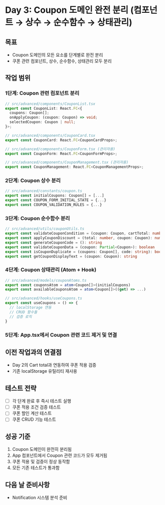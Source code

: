 # Day 3: Coupon 도메인 완전 분리 (컴포넌트 → 상수 → 순수함수 → 상태관리)

## 목표

- Coupon 도메인의 모든 요소를 단계별로 완전 분리
- 쿠폰 관련 컴포넌트, 상수, 순수함수, 상태관리 모두 분리

## 작업 범위

### 1단계: Coupon 관련 컴포넌트 분리

```typescript
// src/advanced/components/CouponList.tsx
export const CouponList: React.FC<{
  coupons: Coupon[];
  onApplyCoupon: (coupon: Coupon) => void;
  selectedCoupon: Coupon | null;
}>;

// src/advanced/components/CouponCard.tsx
export const CouponCard: React.FC<CouponCardProps>;

// src/advanced/components/CouponForm.tsx (관리자용)
export const CouponForm: React.FC<CouponFormProps>;

// src/advanced/components/CouponManagement.tsx (관리자용)
export const CouponManagement: React.FC<CouponManagementProps>;
```

### 2단계: Coupon 상수 분리

```typescript
// src/advanced/constants/coupon.ts
export const initialCoupons: Coupon[] = [...]
export const COUPON_FORM_INITIAL_STATE = {...}
export const COUPON_VALIDATION_RULES = {...}
```

### 3단계: Coupon 순수함수 분리

```typescript
// src/advanced/utils/couponUtils.ts
export const validateCouponCondition = (coupon: Coupon, cartTotal: number): boolean
export const applyCouponDiscount = (total: number, coupon: Coupon): number
export const generateCouponCode = (): string
export const validateCouponData = (coupon: Partial<Coupon>): boolean
export const isCouponDuplicate = (coupons: Coupon[], code: string): boolean
export const getCouponDisplayText = (coupon: Coupon): string
```

### 4단계: Coupon 상태관리 (Atom + Hook)

```typescript
// src/advanced/models/couponAtoms.ts
export const couponsAtom = atom<Coupon[]>(initialCoupons)
export const availableCouponsAtom = atom<Coupon[]>((get) => ...)

// src/advanced/hooks/useCoupons.ts
export const useCoupons = () => {
  // localStorage 연동
  // CRUD 함수들
  // 검증 로직
}
```

### 5단계: App.tsx에서 Coupon 관련 코드 제거 및 연결

## 이전 작업과의 연결점

- Day 2의 Cart total과 연동하여 쿠폰 적용 검증
- 기존 localStorage 유틸리티 재사용

## 테스트 전략

- [ ] 각 단계 완료 후 즉시 테스트 실행
- [ ] 쿠폰 적용 조건 검증 테스트
- [ ] 쿠폰 할인 계산 테스트
- [ ] 쿠폰 CRUD 기능 테스트

## 성공 기준

1. Coupon 도메인이 완전히 분리됨
2. App 컴포넌트에서 Coupon 관련 코드가 모두 제거됨
3. 쿠폰 적용 및 검증이 정상 동작함
4. 모든 기존 테스트가 통과함

## 다음 날 준비사항

- Notification 시스템 분석 준비

